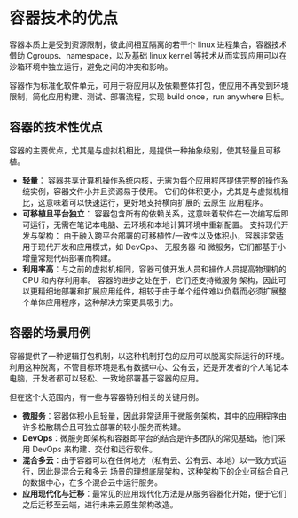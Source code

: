 # 容器技术的优点

容器本质上是受到资源限制，彼此间相互隔离的若干个 linux 进程集合，容器技术借助 Cgroups、namespace，以及基础 linux kernel 等技术从而实现应用可以在沙箱环境中独立运行，避免之间的冲突和影响。

容器作为标准化软件单元，可用于将应用以及依赖整体打包，使应用不再受到环境限制，简化应用构建、测试、部署流程，实现 build once，run anywhere 目标。


## 容器的技术性优点

容器的主要优点，尤其是与虚拟机相比，是提供一种抽象级别，使其轻量且可移植。

- **轻量**： 容器共享计算机操作系统内核，无需为每个应用程序提供完整的操作系统实例，容器文件小并且资源易于使用。 它们的体积更小，尤其是与虚拟机相比，这意味着可以快速运行，更好地支持横向扩展的 云原生 应用程序。  
- **可移植且平台独立**： 容器包含所有的依赖关系，这意味着软件在一次编写后即可运行，无需在笔记本电脑、云环境和本地计算环境中重新配置。
支持现代开发与架构： 由于融入跨平台部署的可移植性/一致性以及体积小，容器非常适用于现代开发和应用模式，如 DevOps、 无服务器 和 微服务，它们都基于小增量常规代码部署而构建。
- **利用率高**：与之前的虚拟机相同，容器可使开发人员和操作人员提高物理机的 CPU 和内存利用率。 容器的进步之处在于，它们还支持微服务 架构，因此可以更精细地部署和扩展应用组件，相较于由于单个组件难以负载而必须扩展整个单体应用程序，这种解决方案更具吸引力。


## 容器的场景用例

容器提供了一种逻辑打包机制，以这种机制打包的应用可以脱离实际运行的环境。利用这种脱离，不管目标环境是私有数据中心、公有云，还是开发者的个人笔记本电脑，开发者都可以轻松、一致地部署基于容器的应用。

但在这个大范围内，有一些与容器特别相关的关键用例。

- **微服务**：容器体积小且轻量，因此非常适用于微服务架构，其中的应用程序由许多松散耦合且可独立部署的较小服务而构建。
- **DevOps**：微服务即架构和容器即平台的结合是许多团队的常见基础，他们采用 DevOps 来构建、交付和运行软件。
- **混合多云**：由于容器可以在任何地方（私有云、公有云、本地）以一致方式运行，因此是混合云和多云 场景的理想底层架构，这种架构下的企业可结合自己的数据中心，在多个混合云中运行服务。
- **应用现代化与迁移**：最常见的应用现代化方法是从服务容器化开始，便于它们之后迁移至云端，进行未来云原生架构改造。

